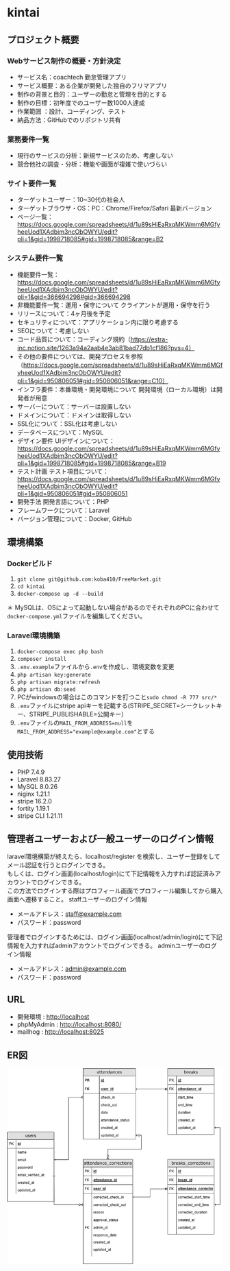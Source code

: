 # kintai

## プロジェクト概要
### Webサービス制作の概要・方針決定
- サービス名：coachtech 勤怠管理アプリ
- サービス概要：ある企業が開発した独自のフリマアプリ
- 制作の背景と目的：ユーザーの勤怠と管理を目的とする
- 制作の目標：初年度でのユーザー数1000人達成
- 作業範囲	：設計、コーディング、テスト
- 納品方法：GitHubでのリポジトリ共有
  
### 業務要件一覧
- 現行のサービスの分析：新規サービスのため、考慮しない
- 競合他社の調査・分析：機能や画面が複雑で使いづらい
  
### サイト要件一覧
- ターゲットユーザー：10~30代の社会人
- ターゲットブラウザ・OS：PC：Chrome/Firefox/Safari 最新バージョン
- ページ一覧：https://docs.google.com/spreadsheets/d/1u89sHiEaRxqMKWmm6MGfyheeUod1XAdbim3ncObOWYU/edit?pli=1&gid=1998718085#gid=1998718085&range=B2
  
### システム要件一覧
- 機能要件一覧：https://docs.google.com/spreadsheets/d/1u89sHiEaRxqMKWmm6MGfyheeUod1XAdbim3ncObOWYU/edit?pli=1&gid=366694298#gid=366694298
- 非機能要件一覧：運用・保守について	クライアントが運用・保守を行う
- リリースについて：4ヶ月後を予定
- セキュリティについて：アプリケーション内に限り考慮する
- SEOについて：考慮しない
- コード品質について：コーディング規約（https://estra-inc.notion.site/1263a94a2aab4e3ab81bad77db1cf186?pvs=4）
-  その他の要件については、開発プロセスを参照（https://docs.google.com/spreadsheets/d/1u89sHiEaRxqMKWmm6MGfyheeUod1XAdbim3ncObOWYU/edit?pli=1&gid=950806051#gid=950806051&range=C10）
- インフラ要件：本番環境・開発環境について	開発環境（ローカル環境）は開発者が用意
- サーバーについて：サーバーは設置しない
- ドメインについて：ドメインは取得しない
- SSL化について：SSL化は考慮しない
- データベースについて：MySQL
- デザイン要件	UIデザインについて：https://docs.google.com/spreadsheets/d/1u89sHiEaRxqMKWmm6MGfyheeUod1XAdbim3ncObOWYU/edit?pli=1&gid=1998718085#gid=1998718085&range=B19
- テスト計画	テスト項目について：https://docs.google.com/spreadsheets/d/1u89sHiEaRxqMKWmm6MGfyheeUod1XAdbim3ncObOWYU/edit?pli=1&gid=950806051#gid=950806051
- 開発手法	開発言語について：PHP
- フレームワークについて：Laravel
- バージョン管理について：Docker, GitHub

## 環境構築

### Dockerビルド
1. `git clone git@github.com:koba410/FreeMarket.git`
2. `cd kintai`
3. `docker-compose up -d --build`

＊ MySQLは、OSによって起動しない場合があるのでそれぞれのPCに合わせて`docker-compose.yml`ファイルを編集してください。

### Laravel環境構築
1. `docker-compose exec php bash`
2. `composer install`
3. `.env.example`ファイルから`.env`を作成し、環境変数を変更
4. `php artisan key:generate`
5. `php artisan migrate:refresh`
6. `php artisan db:seed`
7. PCがwindowsの場合はこのコマンドを打つこと`sudo chmod -R 777 src/*`
8. `.env`ファイルにstripe apiキーを記載する(STRIPE_SECRET=シークレットキー、STRIPE_PUBLISHABLE=公開キー）
9. `.env`ファイルの`MAIL_FROM_ADDRESS=null`を`MAIL_FROM_ADDRESS="example@example.com"`とする


## 使用技術
- PHP 7.4.9
- Laravel 8.83.27
- MySQL 8.0.26
- niginx 1.21.1
- stripe 16.2.0
- fortity 1.19.1
- stripe CLI 1.21.11

## 管理者ユーザーおよび一般ユーザーのログイン情報
laravel環境構築が終えたら、localhost/register を検索し、ユーザー登録をしてメール認証を行うとログインできる。  
もしくは、ログイン画面(localhost/login)にて下記情報を入力すれば認証済みアカウントでログインできる。  
この方法でログインする際はプロフィール画面でプロフィール編集してから購入画面へ遷移すること。
staffユーザーのログイン情報
- メールアドレス：staff@example.com
- パスワード：password

管理者でログインするためには、ログイン画面(localhost/admin/login)にて下記情報を入力すればadminアカウントでログインできる。
adminユーザーのログイン情報
- メールアドレス：admin@example.com
- パスワード：password

## URL
- 開発環境 : [http://localhost](http://localhost/)
- phpMyAdmin : [http://localhost:8080/](http://localhost:8080/)
- mailhog : [http://localhost:8025](http://localhost:8025/)

## ER図
![ER図](images/kintai.png)
